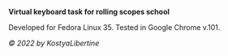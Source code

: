 **Virtual keyboard task for rolling scopes school**

Developed for Fedora Linux 35. Tested in Google Chrome v.101.

*© 2022 by KostyaLibertine*